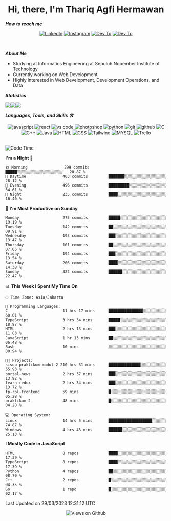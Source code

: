 <div align="center">
  <h1>Hi, there, I'm Thariq Agfi Hermawan</h1>
</div>


***How to reach me***
<p align='center'>
   <a href="https://www.linkedin.com/in/thariqagfihermawan" target="_blank"><img src="https://img.shields.io/badge/LinkedIn-0077B5?style=for-the-badge&logo=linkedin&logoColor=white" alt="LinkedIn"></a>
   <a href="https://www.instagram.com/thoriqagfi" target="_blank"><img src="https://img.shields.io/badge/Instagram-E4405F?style=for-the-badge&logo=instagram&logoColor=white" alt="Instagram"></a>
   <a href="https://medium.com/@thoriq.aghfi60" target="_blank"><img src="https://img.shields.io/badge/Medium-12100E?style=for-the-badge&logo=medium&logoColor=white" alt="Dev To"></a>
   <a href="https://linktr.ee/thoriqagfi" target="_blank"><img src="https://img.shields.io/badge/linktree-1de9b6?style=for-the-badge&logo=linktree&logoColor=white" alt="Dev To"></a>
</p>

<br>

***About Me***
- Studying at Informatics Engineering at Sepuluh Nopember Institute of Technology
- Currently working on Web Development
- Highly interested in Web Development, Development Operations, and Data

***Statistics***

<!-- [![GitHub Streak](http://github-readme-streak-stats.herokuapp.com?user=thoriqagfi&theme=dark)](https://git.io/streak-stats) -->

<div align="center">
  <div style="display: flex;">
    <img src="http://github-readme-streak-stats.herokuapp.com?user=thoriqagfi&theme=chartreuse-dark"/>
    <img src="https://github-readme-stats.vercel.app/api/top-langs/?username=thoriqagfi&layout=compact&&theme=chartreuse-dark&langs_count=8)](https://github.com/thoriqagfi"/>
    <img src="https://github-readme-stats.vercel.app/api?username=thoriqagfi&show_icons=true&theme=chartreuse-dark"/>
  </div>
</div>

<!-- [![Top Langs](https://github-readme-stats.vercel.app/api/top-langs/?username=thoriqagfi&layout=compact&&theme=chartreuse-dark&langs_count=8)](https://github.com/thoriqagfi)
< ![Agfi's GitHub stats](https://github-readme-stats.vercel.app/api?username=thoriqagfi&show_icons=true&theme=chartreuse-dark) -->

***Languages, Tools, and Skills 🛠***

  <div align="center">
    <img src="https://img.shields.io/badge/JavaScript-F7DF1E?style=for-the-badge&logo=javascript&logoColor=black" alt="javascript" />
    <img src="https://img.shields.io/badge/React-61DAFB?style=for-the-badge&logo=react&logoColor=black" alt="react" />
    <img src="https://img.shields.io/badge/vs%20code-007ACC?style=for-the-badge&logo=visual%20studio%20code&logoColor=white" alt="vs code" />
    <img src="https://img.shields.io/badge/adobe%20photoshop-31A8FF?style=for-the-badge&logo=adobe%20photoshop&logoColor=white" alt="photoshop" />
    <img src="https://img.shields.io/badge/python-3776AB?style=for-the-badge&logo=python&logoColor=white" alt="python" />
    <img src="https://img.shields.io/badge/Git-F05032?style=for-the-badge&logo=git&logoColor=white" alt="git" />
    <img src="https://img.shields.io/badge/GitHub-100000?style=for-the-badge&logo=github&logoColor=white" alt="github" />
    <img src="https://img.shields.io/badge/c-%2300599C.svg?style=for-the-badge&logo=c&logoColor=white" alt="C" />
    <img src="https://img.shields.io/badge/c++-%2300599C.svg?style=for-the-badge&logo=c%2B%2B&logoColor=white" alt="C++" />
    <img src="https://img.shields.io/badge/Java-ED8B00?style=for-the-badge&logo=java&logoColor=white" alt="Java"/>
    <img src="https://img.shields.io/badge/HTML5-E34F26?style=for-the-badge&logo=html5&logoColor=white" alt="HTML" />
    <img src="https://img.shields.io/badge/CSS-239120?&style=for-the-badge&logo=css3&logoColor=white" alt ="CSS" />
    <img src="https://img.shields.io/badge/tailwindcss-%2338B2AC.svg?style=for-the-badge&logo=tailwind-css&logoColor=white" alt="Tailwind" />
    <img src="https://img.shields.io/badge/MySQL-00000F?style=for-the-badge&logo=mysql&logoColor=white" alt="MYSQL" />
    <img src="https://img.shields.io/badge/Trello-%23026AA7.svg?style=for-the-badge&logo=Trello&logoColor=white" alt="Trello" />
  </div><br>

<!--START_SECTION:waka-->
![Code Time](http://img.shields.io/badge/Code%20Time-244%20hrs%2020%20mins-blue)

**I'm a Night 🦉** 

```text
🌞 Morning                299 commits         █████░░░░░░░░░░░░░░░░░░░░   20.87 % 
🌆 Daytime                403 commits         ███████░░░░░░░░░░░░░░░░░░   28.12 % 
🌃 Evening                496 commits         █████████░░░░░░░░░░░░░░░░   34.61 % 
🌙 Night                  235 commits         ████░░░░░░░░░░░░░░░░░░░░░   16.40 % 
```
📅 **I'm Most Productive on Sunday** 

```text
Monday                   275 commits         █████░░░░░░░░░░░░░░░░░░░░   19.19 % 
Tuesday                  142 commits         ██░░░░░░░░░░░░░░░░░░░░░░░   09.91 % 
Wednesday                193 commits         ███░░░░░░░░░░░░░░░░░░░░░░   13.47 % 
Thursday                 101 commits         ██░░░░░░░░░░░░░░░░░░░░░░░   07.05 % 
Friday                   194 commits         ███░░░░░░░░░░░░░░░░░░░░░░   13.54 % 
Saturday                 206 commits         ████░░░░░░░░░░░░░░░░░░░░░   14.38 % 
Sunday                   322 commits         ██████░░░░░░░░░░░░░░░░░░░   22.47 % 
```


📊 **This Week I Spent My Time On** 

```text
🕑︎ Time Zone: Asia/Jakarta

💬 Programming Languages: 
C                        11 hrs 17 mins      ███████████████░░░░░░░░░░   60.01 % 
TypeScript               3 hrs 34 mins       █████░░░░░░░░░░░░░░░░░░░░   18.97 % 
HTML                     2 hrs 13 mins       ███░░░░░░░░░░░░░░░░░░░░░░   11.83 % 
JavaScript               1 hr 13 mins        ██░░░░░░░░░░░░░░░░░░░░░░░   06.48 % 
Bash                     10 mins             ░░░░░░░░░░░░░░░░░░░░░░░░░   00.94 % 

🐱‍💻 Projects: 
sisop-praktikum-modul-2-210 hrs 31 mins      ██████████████░░░░░░░░░░░   55.93 % 
portal-news              2 hrs 37 mins       ███░░░░░░░░░░░░░░░░░░░░░░   13.92 % 
learn-redux              2 hrs 34 mins       ███░░░░░░░░░░░░░░░░░░░░░░   13.72 % 
fp-rpl-frontend          59 mins             █░░░░░░░░░░░░░░░░░░░░░░░░   05.28 % 
praktikum-2              48 mins             █░░░░░░░░░░░░░░░░░░░░░░░░   04.28 % 

💻 Operating System: 
Linux                    14 hrs 5 mins       ███████████████████░░░░░░   74.87 % 
Windows                  4 hrs 43 mins       ██████░░░░░░░░░░░░░░░░░░░   25.13 % 
```

**I Mostly Code in JavaScript** 

```text
HTML                     8 repos             ████░░░░░░░░░░░░░░░░░░░░░   17.39 % 
TypeScript               8 repos             ████░░░░░░░░░░░░░░░░░░░░░   17.39 % 
Python                   4 repos             ██░░░░░░░░░░░░░░░░░░░░░░░   08.70 % 
C++                      2 repos             █░░░░░░░░░░░░░░░░░░░░░░░░   04.35 % 
Go                       1 repo              █░░░░░░░░░░░░░░░░░░░░░░░░   02.17 % 
```




 Last Updated on 29/03/2023 12:31:12 UTC
<!--END_SECTION:waka-->

<div align="center">
<img src="https://komarev.com/ghpvc/?username=thoriqagfi&color=blue" alt="Views on Github" />
</div>